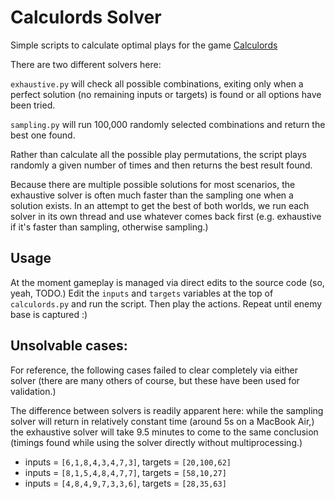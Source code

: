 # Calculords Solver

Simple scripts to calculate optimal plays for the game
[Calculords](http://www.calculords.com/)

There are two different solvers here:

`exhaustive.py` will check all possible combinations, exiting only when a
perfect solution (no remaining inputs or targets) is found or all options
have been tried.

`sampling.py` will run 100,000 randomly selected combinations and return
the best one found.

Rather than calculate all the possible play permutations, the script plays
randomly a given number of times and then returns the best result found.

Because there are multiple possible solutions for most scenarios, the
exhaustive solver is often much faster than the sampling one when a solution
exists. In an attempt to get the best of both worlds, we run each solver in
its own thread and use whatever comes back first (e.g. exhaustive if it's faster
than sampling, otherwise sampling.)

## Usage

At the moment gameplay is managed via direct edits to the source code (so,
yeah, TODO.)  Edit the `inputs` and `targets` variables at the top of
`calculords.py` and run the script. Then play the actions. Repeat until enemy
base is captured :)

## Unsolvable cases:

For reference, the following cases failed to clear completely via either
solver (there are many others of course, but these have been used for
validation.)

The difference between solvers is readily apparent here: while the sampling
solver will return in relatively constant time (around 5s on a MacBook Air,)
the exhaustive solver will take 9.5 minutes to come to the same conclusion
(timings found while using the solver directly without multiprocessing.)

 - inputs = `[6,1,8,4,3,4,7,3]`, targets = `[20,100,62]`
 - inputs = `[8,1,5,4,8,4,7,7]`, targets = `[58,10,27]`
 - inputs = `[4,8,4,9,7,3,3,6]`, targets = `[28,35,63]`

